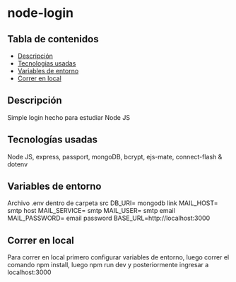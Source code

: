 # node-login

## Tabla de contenidos

- [Descripción](#descripcion)
- [Tecnologias usadas](#tecnologias-usadas)
- [Variables de entorno](#variables-de-entorno)
- [Correr en local](#correr-en-local)

## Descripción
  Simple login hecho para estudiar Node JS
  
## Tecnologías usadas
  Node JS, express, passport, mongoDB, bcrypt, ejs-mate, connect-flash & dotenv
  
 ## Variables de entorno
  Archivo .env dentro de carpeta src
  DB_URI= mongodb link
  MAIL_HOST= smtp host
  MAIL_SERVICE= smtp 
  MAIL_USER= smtp email
  MAIL_PASSWORD= email password
  BASE_URL=http://localhost:3000

  
 ## Correr en local
  Para correr en local primero configurar variables de entorno, luego correr el comando npm install, luego npm run dev y posteriormente ingresar a localhost:3000
